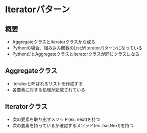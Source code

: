 # Iteratorパターン

## 概要
* AggregateクラスとIteratorクラスから成る
* Pythonの場合、組み込み関数のListがIteratorパターンになっている
* PythonだとAggregateクラスとIteratorクラスが同じクラスになる

## Aggregateクラス
* Iteratorと呼ばれるリストを作成する
* 各要素に対する処理が記載されている

## Iteratorクラス
* 次の要素を取り出すメソッド(ex. next)を持つ
* 次の要素を持っているか確認するメソッド(ex. hasNext)を持つ
